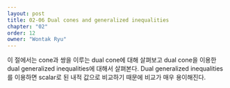 ```yaml
---
layout: post
title: 02-06 Dual cones and generalized inequalities
chapter: "02"
order: 12
owner: "Wontak Ryu"
---
```


이 절에서는 cone과 쌍을 이루는 dual cone에 대해 살펴보고 dual cone을 이용한 dual generalized inequalities에 대해서 살펴본다. Dual generalized inequalities를 이용하면 scalar로 된 내적 값으로 비교하기 때문에 비교가 매우 용이해진다.
